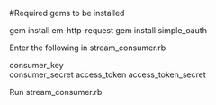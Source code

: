 #Required gems to be installed

gem install em-http-request
gem install simple_oauth

Enter the following in stream_consumer.rb

consumer_key    
consumer_secret
access_token
access_token_secret

Run stream_consumer.rb
